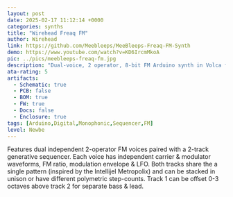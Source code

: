 ```yaml
---
layout: post
date: 2025-02-17 11:12:14 +0000
categories: synths
title: "Wirehead Freaq FM"
author: Wirehead
link: https://github.com/Meebleeps/MeeBleeps-Freaq-FM-Synth
demo: https://www.youtube.com/watch?v=KD6IrcmMkoA
pic: ../pics/meebleeps-freaq-fm.jpg
description: "Dual-voice, 2 operator, 8-bit FM Arduino synth in Volca form-factor"
ata-rating: 5
artifacts:
  - Schematic: true
  - PCB: false
  - BOM: true
  - FW: true
  - Docs: false
  - Enclosure: true
tags: [Arduino,Digital,Monophonic,Sequencer,FM]
level: Newbe
---
```


Features dual independent 2-operator FM voices paired with a 2-track generative sequencer. Each voice has independent carrier & modulator waveforms, FM ratio, modulation envelope & LFO. Both tracks share the a single pattern (inspired by the Intellijel Metropolix) and can be stacked in unison or have different polymetric step-counts. Track 1 can be offset 0-3 octaves above track 2 for separate bass & lead.

